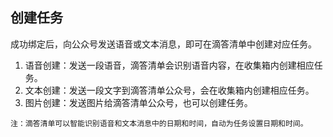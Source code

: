 ## 创建任务

成功绑定后，向公众号发送语音或文本消息，即可在滴答清单中创建对应任务。

1. 语音创建：发送一段语音，滴答清单会识别语音内容，在收集箱内创建相应任务。  
2. 文本创建：发送一段文字到滴答清单公众号，会在收集箱内创建相应任务。  
3. 图片创建：发送图片给滴答清单公众号，也可以创建任务。

`注：滴答清单可以智能识别语音和文本消息中的日期和时间，自动为任务设置日期和时间。`
